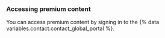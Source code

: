 
### Accessing premium content

You can access premium content by signing in to the {% data variables.contact.contact_global_portal %}.

